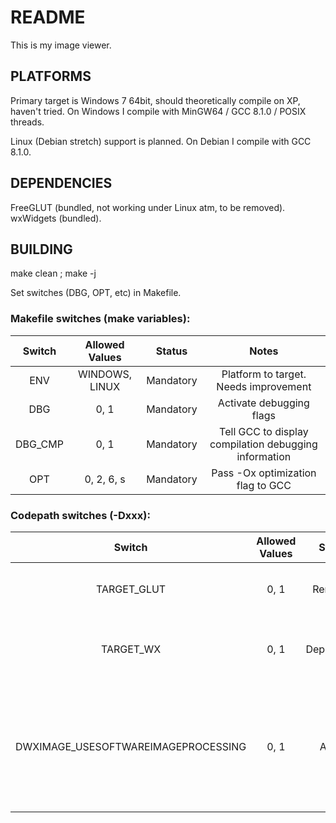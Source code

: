 # README
This is my image viewer.

## PLATFORMS
Primary target is Windows 7 64bit, should theoretically compile on XP, haven't tried.
On Windows I compile with MinGW64 / GCC 8.1.0 / POSIX threads.

Linux (Debian stretch) support is planned.
On Debian I compile with GCC 8.1.0.

## DEPENDENCIES
FreeGLUT (bundled, not working under Linux atm, to be removed).
wxWidgets (bundled).

## BUILDING
make clean ; make -j

Set switches (DBG, OPT, etc) in Makefile.

### Makefile switches (make variables):
Switch|Allowed Values|Status|Notes
:---:|:---:|:---:|:---:
ENV|WINDOWS, LINUX|Mandatory|Platform to target. Needs improvement
DBG|0, 1|Mandatory|Activate debugging flags
DBG_CMP|0, 1|Mandatory|Tell GCC to display compilation debugging information
OPT|0, 2, 6, s|Mandatory|Pass -Ox optimization flag to GCC

### Codepath switches (-Dxxx):
Switch|Allowed Values|Status|Notes
:---:|:---:|:---:|:---:
TARGET_GLUT|0, 1|Removed|Use GLUT codepath (no shared code)
TARGET_WX|0, 1|Depreciated|Use wxWidgets for windowing frontend
DWXIMAGE_USESOFTWAREIMAGEPROCESSING|0, 1|Active|Read image buffer into system memory, filter, and pass filtered buffer to OpenGL